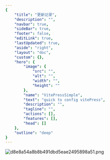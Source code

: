 ```yaml
---
{
    "title": "更新记录",
    "description": "",
    "navbar": true,
    "sideBar": true,
    "footer": false,
    "editLink": true,
    "lastUpdated": true,
    "aside": "right",
    "layout": "doc",
    "custom": {},
    "hero": {
        "image": {
            "src": "",
            "alt": "",
            "width": "",
            "height": ""
        },
        "name": "VitePressSimple",
        "text": "quick to config vitePress",
        "description": "",
        "tagline": "",
        "actions": [],
        "features": [],
        "head": []
    },
    "outline": "deep"
}
---
```


![d8e8a54a8b8b491dbd5eae2495898a51.png](/vpstatic/images/20240411/d8e8a54a-8b8b-491d-bd5e-ae2495898a51.png)
